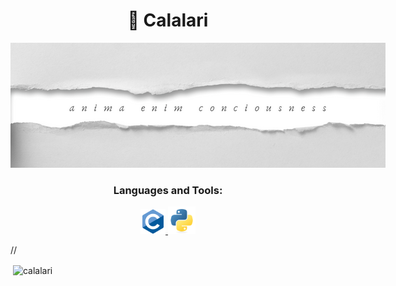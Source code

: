 <h1 align="center">🦋 Calalari</h1>

<p align="center"><img 
src="https://raw.githubusercontent.com/Calalari/Calalari/main/header.png" 
alt="calalari" 
title="aec" 
style="display: inline-block; margin: 0 auto; max-width: 1000px">

<h3 align="center">Languages and Tools:</h3>

<p align="center"> <a href="https://www.cprogramming.com/" target="_blank" rel="noreferrer"> <img src="https://raw.githubusercontent.com/devicons/devicon/master/icons/c/c-original.svg" alt="c" width="40" height="40"/> </a> <a href="https://www.python.org" target="_blank" rel="noreferrer"> <img src="https://raw.githubusercontent.com/devicons/devicon/master/icons/python/python-original.svg" alt="python" width="44" height="44"/> </a> </p>

//<p>&nbsp;<img align="center" src="https://github-readme-stats.vercel.app/api?username=calalari&show_icons=true&locale=en" alt="calalari" /></p>
